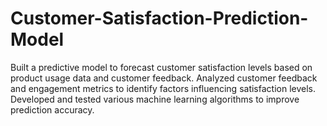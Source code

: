 # Customer-Satisfaction-Prediction-Model
Built a predictive model to forecast customer satisfaction levels based on product usage data and customer feedback. Analyzed customer feedback and engagement metrics to identify factors influencing satisfaction levels. Developed and tested various machine learning algorithms to improve prediction accuracy.
